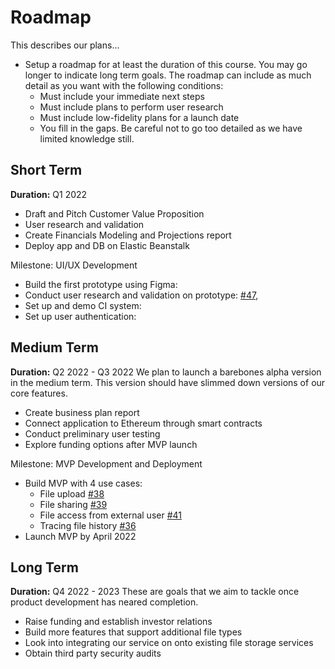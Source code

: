 # Roadmap

This describes our plans...

- Setup a roadmap for at least the duration of this course. You may go longer to indicate long term goals. The roadmap can include as much detail as you want with the following conditions:
    - Must include your immediate next steps
    - Must include plans to perform user research
    - Must include low-fidelity plans for a launch date
    - You fill in the gaps. Be careful not to go too detailed as we have limited knowledge still.

## Short Term

**Duration:** Q1 2022

- Draft and Pitch Customer Value Proposition
- User research and validation
- Create Financials Modeling and Projections report
- Deploy app and DB on Elastic Beanstalk

Milestone: UI/UX Development
- Build the first prototype using Figma:
- Conduct user research and validation on prototype: [#47](https://github.com/dcsil/Konsensus/issues/47), 
- Set up and demo CI system:
- Set up user authentication:

## Medium Term
**Duration:** Q2 2022 - Q3 2022
We plan to launch a barebones alpha version in the medium term. This version should have slimmed down versions of our core features.

- Create business plan report
- Connect application to Ethereum through smart contracts
- Conduct preliminary user testing
- Explore funding options after MVP launch

Milestone: MVP Development and Deployment
- Build MVP with 4 use cases:
    - File upload [#38](https://github.com/dcsil/Konsensus/issues/38)
    - File sharing [#39](https://github.com/dcsil/Konsensus/issues/39)
    - File access from external user [#41](https://github.com/dcsil/Konsensus/issues/41)
    - Tracing file history [#36](https://github.com/dcsil/Konsensus/issues/36)
- Launch MVP by April 2022

## Long Term

**Duration:** Q4 2022 - 2023
These are goals that we aim to tackle once product development has neared completion.

- Raise funding and establish investor relations
- Build more features that support additional file types
- Look into integrating our service on onto existing file storage services
- Obtain third party security audits
